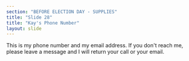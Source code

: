 ```yaml
---
section: "BEFORE ELECTION DAY - SUPPLIES"
title: "Slide 28"
title: "Kay's Phone Number"
layout: slide
---
```


This is my phone number and my email address. If you don't reach me, please leave a message and I will return your call or your email.





